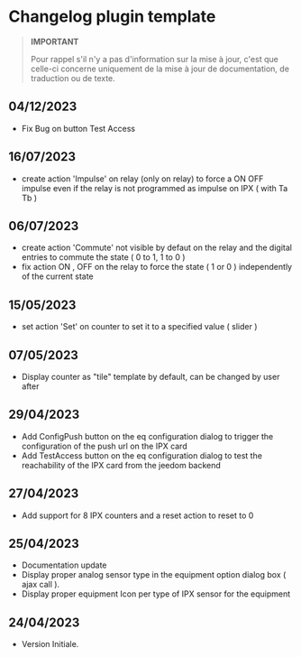 # Changelog plugin template

>**IMPORTANT**
>
>Pour rappel s'il n'y a pas d'information sur la mise à jour, c'est que celle-ci concerne uniquement de la mise à jour de documentation, de traduction ou de texte.

## 04/12/2023

- Fix Bug on button Test Access

## 16/07/2023

- create action 'Impulse' on relay (only on relay) to force a ON OFF impulse even if the relay is not programmed as impulse on IPX ( with Ta Tb )

## 06/07/2023

- create action 'Commute' not visible by defaut on the relay and the digital entries to commute the state  ( 0 to 1, 1 to 0 )
- fix action ON , OFF on the relay to force the state ( 1 or 0 ) independently of the current state

## 15/05/2023

- set action 'Set' on counter to set it to a specified value ( slider ) 

## 07/05/2023

- Display counter as "tile" template by default, can be changed by user after

## 29/04/2023

- Add ConfigPush button on the eq configuration dialog to trigger the configuration of the push url on the IPX card
- Add TestAccess button on the eq configuration dialog to test the reachability of the IPX card from the jeedom backend

## 27/04/2023

- Add support for 8 IPX counters and a reset action to reset to 0

## 25/04/2023

- Documentation update
- Display proper analog sensor type in the equipment option dialog box ( ajax call ).
- Display proper equipment Icon per type of IPX sensor for the equipment

## 24/04/2023

- Version Initiale.

